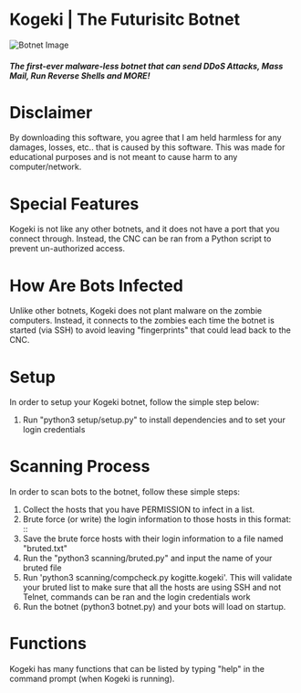 # Kogeki | The Futurisitc Botnet
![Botnet Image](https://external-content.duckduckgo.com/iu/?u=https%3A%2F%2Ftruxgoservers.com%2Fblog%2Fwp-content%2Fuploads%2F2021%2F04%2Fbotnet.png&f=1&nofb=1 "KOGEKI")
##### The first-ever malware-less botnet that can send DDoS Attacks, Mass Mail, Run Reverse Shells and MORE!

# Disclaimer
By downloading this software, you agree that I am held harmless for any damages, losses, etc.. that is caused by this software. This was made for educational purposes and is not meant to cause harm to any computer/network.

# Special Features
Kogeki is not like any other botnets, and it does not have a port that you connect through. Instead, the CNC can be ran from a Python script to prevent un-authorized access.

# How Are Bots Infected

Unlike other botnets, Kogeki does not plant malware on the zombie computers. Instead, it connects to the zombies each time the botnet is started (via SSH) to avoid leaving "fingerprints" that could lead back to the CNC.

# Setup

In order to setup your Kogeki botnet, follow the simple step below:

1. Run "python3 setup/setup.py" to install dependencies and to set your login credentials

# Scanning Process

In order to scan bots to the botnet, follow these simple steps:

1. Collect the hosts that you have PERMISSION to infect in a list.
2. Brute force (or write) the login information to those hosts in this format: <username>:<password>:<host>
3. Save the brute force hosts with their login information to a file named "bruted.txt"
4. Run the "python3 scanning/bruted.py" and input the name of your bruted file
5. Run 'python3 scanning/compcheck.py kogitte.kogeki'. This will validate your bruted list to make sure that all the hosts are using SSH and not Telnet, commands can be ran and the login credentials work
6. Run the botnet (python3 botnet.py) and your bots will load on startup.

# Functions
Kogeki has many functions that can be listed by typing "help" in the command prompt (when Kogeki is running).



